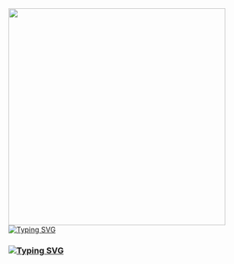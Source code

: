 <he align="center">
<img src="https://i.pinimg.com/originals/d7/c7/3e/d7c73e641ddeeabc221442d4f12914f3.gif" height="430"/><a href="https://git.io/typing-svg"><img src="https://readme-typing-svg.herokuapp.com?font=Fira+Code&pause=10000000000000000&color=2CC02C&random=false&width=435&lines=Android+developer" alt="Typing SVG" /></a></h1>
<h3 align="left"><a href="https://git.io/typing-svg"><img src="https://readme-typing-svg.herokuapp.com?font=Fira+Code&pause=10000&color=FAFDFE&random=false&width=435&lines=I+am+a+student+and+android+developer" alt="Typing SVG"/></a></h3>
